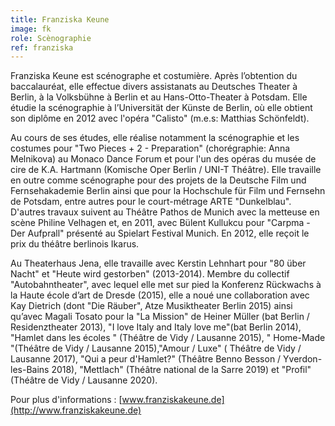 ```yaml
---
title: Franziska Keune
image: fk
role: Scènographie
ref: franziska
---
```

Franziska Keune est scénographe et costumière. Après l’obtention du baccalauréat, elle effectue divers assistanats au Deutsches Theater à Berlin, à la Volksbühne à Berlin et au Hans-Otto-Theater à Potsdam. Elle étudie la scénographie à l’Universität der Künste de Berlin, où elle obtient son diplôme en 2012 avec l'opéra "Calisto" (m.e.s: Matthias Schönfeldt).

Au cours de ses études, elle réalise notamment la scénographie et les costumes pour "Two Pieces + 2 - Preparation" (chorégraphie: Anna Melnikova) au Monaco Dance Forum et pour l'un des opéras du musée de cire de K.A. Hartmann (Komische Oper Berlin / UNI-T Théâtre).  Elle travaille en outre comme scénographe pour des projets de la Deutsche Film und Fernsehakademie Berlin ainsi que pour la Hochschule für Film und Fernsehn de Potsdam, entre autres pour le court-métrage ARTE "Dunkelblau". D'autres travaux suivent au Théâtre Pathos de Munich avec la metteuse en scène Philine Velhagen et, en 2011, avec Bülent Kullukcu pour "Carpma - Der Aufprall" présenté au Spielart Festival Munich. En 2012, elle reçoit le prix du théâtre berlinois Ikarus.

Au Theaterhaus Jena, elle travaille avec Kerstin Lehnhart pour "80 über Nacht" et "Heute wird gestorben" (2013-2014). Membre du collectif "Autobahntheater", avec lequel elle met sur pied la Konferenz Rückwachs à la Haute école d’art de Dresde (2015), elle a noué une collaboration avec Kay Dietrich (dont "Die Räuber", Atze Musiktheater Berlin 2015) ainsi qu’avec Magali Tosato pour la "La Mission" de Heiner Müller (bat Berlin / Residenztheater 2013), "I love Italy and Italy love me"(bat Berlin 2014), "Hamlet dans les écoles " (Théâtre de Vidy / Lausanne 2015), " Home-Made "(Théâtre de Vidy / Lausanne 2015),"Amour / Luxe" ( Théâtre de Vidy / Lausanne 2017), "Qui a peur d'Hamlet?" (Théâtre Benno Besson / Yverdon-les-Bains 2018), "Mettlach" (Théâtre national de la Sarre 2019) et "Profil" (Théâtre de Vidy / Lausanne 2020).

Pour plus d'informations : [www.franziskakeune.de](http://www.franziskakeune.de)

